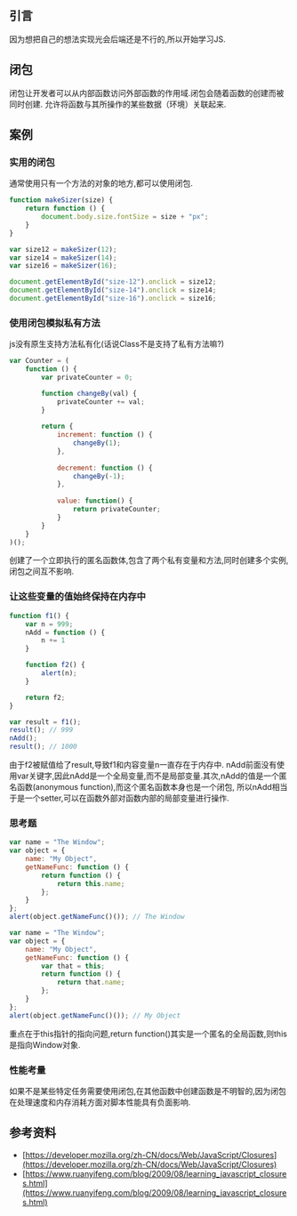 ## 引言

因为想把自己的想法实现光会后端还是不行的,所以开始学习JS.

## 闭包

闭包让开发者可以从内部函数访问外部函数的作用域.闭包会随着函数的创建而被同时创建. 允许将函数与其所操作的某些数据（环境）关联起来.

## 案例

### 实用的闭包

通常使用只有一个方法的对象的地方,都可以使用闭包.

```js
function makeSizer(size) {
    return function () {
        document.body.size.fontSize = size + "px"; 
    }
}

var size12 = makeSizer(12);
var size14 = makeSizer(14);
var size16 = makeSizer(16);

document.getElementById("size-12").onclick = size12;
document.getElementById("size-14").onclick = size14;
document.getElementById("size-16").onclick = size16;
```

### 使用闭包模拟私有方法

js没有原生支持方法私有化(话说Class不是支持了私有方法嘛?)

```js
var Counter = (
    function () {
        var privateCounter = 0;

        function changeBy(val) {
            privateCounter += val;
        }
        
        return {
            increment: function () {
                changeBy(1);
            },
            
            decrement: function () {
                changeBy(-1);
            },
            
            value: function() {
                return privateCounter;
            }
        }
    }
)();
```
创建了一个立即执行的匿名函数体,包含了两个私有变量和方法,同时创建多个实例,闭包之间互不影响.

### 让这些变量的值始终保持在内存中

```js
function f1() {
    var n = 999;
    nAdd = function () {
        n += 1
    }

    function f2() {
        alert(n);
    }

    return f2;
}

var result = f1();
result(); // 999
nAdd();
result(); // 1000
```

由于f2被赋值给了result,导致f1和内容变量n一直存在于内存中.
nAdd前面没有使用var关键字,因此nAdd是一个全局变量,而不是局部变量.其次,nAdd的值是一个匿名函数(anonymous function),而这个匿名函数本身也是一个闭包,
所以nAdd相当于是一个setter,可以在函数外部对函数内部的局部变量进行操作.

### 思考题
```js
var name = "The Window";
var object = {
    name: "My Object", 
    getNameFunc: function () {
        return function () {
            return this.name;
        };
    }
};
alert(object.getNameFunc()()); // The Window
```

```js
var name = "The Window";
var object = {
    name: "My Object", 
    getNameFunc: function () {
        var that = this;
        return function () {
            return that.name;
        };
    }
};
alert(object.getNameFunc()()); // My Object
```

重点在于this指针的指向问题,return function()其实是一个匿名的全局函数,则this是指向Window对象.

### 性能考量

如果不是某些特定任务需要使用闭包,在其他函数中创建函数是不明智的,因为闭包在处理速度和内存消耗方面对脚本性能具有负面影响.

## 参考资料

- [https://developer.mozilla.org/zh-CN/docs/Web/JavaScript/Closures](https://developer.mozilla.org/zh-CN/docs/Web/JavaScript/Closures)
- [https://www.ruanyifeng.com/blog/2009/08/learning_javascript_closures.html](https://www.ruanyifeng.com/blog/2009/08/learning_javascript_closures.html)



